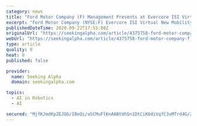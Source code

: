 ```yaml
---
category: news
title: "Ford Motor Company (F) Management Presents at Evercore ISI Virtual New Mobility & AI Forum Conference (Transcript)"
excerpt: "Ford Motor Company (NYSE:F) Evercore ISI Virtual New Mobility & AI Forum Conference September ... Sure. So let me start with LiDAR, because that's the most straightforward. It's really important ..."
publishedDateTime: 2020-09-22T17:55:00Z
originalUrl: "https://seekingalpha.com/article/4375758-ford-motor-company-f-management-presents-evercore-isi-virtual-new-mobility-ai-forum"
webUrl: "https://seekingalpha.com/article/4375758-ford-motor-company-f-management-presents-evercore-isi-virtual-new-mobility-ai-forum"
type: article
quality: 0
heat: 0
published: false

provider:
  name: Seeking Alpha
  domain: seekingalpha.com

topics:
  - AI in Robotics
  - AI

secured: "MjfKJmdKpZEJQG/IBeQi/aSCMuFlKnAABtUhSn1DtCiK6diVqfC3vMTrd4G/ZdqBgPKgN4b+L2WFK7EE7vFbxItVfD8S5q3xQQTLKCrfmQVfi9zMz7VygloTTPPzAlfEfqJo3+Aksn7nLR+3+xH8vJsa5HV6k1pYEqwUwrHlQeAygHyvmoa8gP0JPB2hmsHHO3Rt2xzEd4W1DaLyVcoUw8TEo65hElGQoSWKOl/at0Gd5KfkwMD8Hx4my84lsSygPWDkFMJrz6YdvKvdYtaCRg+sRhnmmw2QUouiuXOwzwOjOb/oBLABa/PaDliXgXY0abnONUAhMr4Lj+X/fqf3+Fhj8WWBK/gpvMWT17OI9yM=;Gy2OF+PeunxrhCvrAAOJdA=="
---
```


